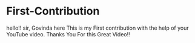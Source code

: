 # First-Contribution
hello!! sir, Govinda here
This is my First contribution with the help of your YouTube video.
Thanks You For this Great Video!!
